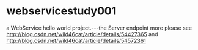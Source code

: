 # webservicestudy001
a WebService hello world project.---the Server endpoint
more please see http://blog.csdn.net/wild46cat/article/details/54427365
and http://blog.csdn.net/wild46cat/article/details/54572361
